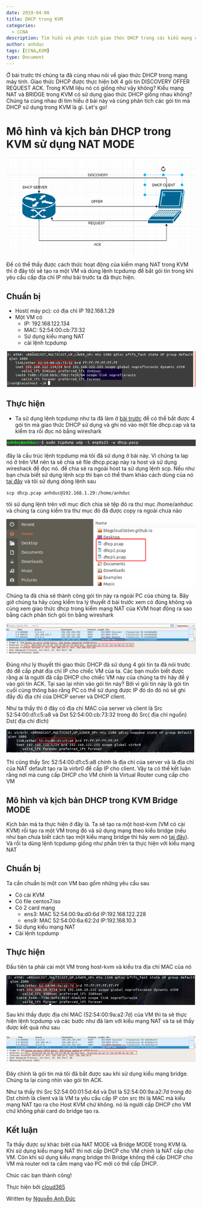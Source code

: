 ```yaml
---
date: 2019-04-08
title: DHCP trong KVM 
categories:
  - CCNA
description: Tìm hiểu và phân tích giao thức DHCP trong các kiểu mạng của KVM
author: anhduc
tags: [CCNA,KVM]
type: Document
---
```


Ở bài trước thì chúng ta đã cùng nhau nói về giao thức DHCP trong mạng máy tính. Giao thức DHCP được thực hiện bởi 4 gói tin DISCOVERY OFFER REQUEST ACK. Trong KVM liệu nó có giống như vậy không? Kiểu mạng NAT và BRIDGE trong KVM có sử dụng giao thức DHCP giống nhau không? Chúng ta cùng nhau đi tìm hiểu ở bài này và cùng phân tích các gói tin mà DHCP sử dụng trong KVM là gì. Let's go!
# Mô hình và kịch bản DHCP trong KVM sử dụng NAT MODE 

![](/images/img-dhcp/screenshot_1.png)

Để có thể thấy được cách thức hoạt động của kiểm mạng NAT trong KVM thì ở đây tôi sẽ tạo ra một VM và dùng lệnh tcpdump để bắt gói tin trong khi yêu cầu cấp địa chỉ IP như bài trước ta đã thực hiện.

## Chuẩn bị 
- Host( máy pc): có địa chỉ IP 192.168.1.29
- Một VM có 
    - IP: 192.168.122.134 
    - MAC: 52:54:00:cb:73:32
    - Sử dụng kiểu mạng NAT
    - cài lệnh tcpdump

![](/images/img-dhcp/screenshot_9.png)

## Thực hiện
- Ta sử dụng lệnh tcpdump như ta đã làm ở [bài trước](https://github.com/duckmak14/blogcloud365vn.github.io/blob/master/_posts/2019-04-09-dhcp-tong-quan.md) để có thể bắt được 4 gói tin mà giao thức DHCP sử dụng và ghi nó vào một file dhcp.cap và ta kiểm tra rồi đọc nó bằng wireshark

![](/images/img-dhcp/screenshot_2.png)

đây là cấu trúc lệnh tcpdump mà tôi đã sử dụng ở bài này. Vì chúng ta lap nó ở trên VM nên ta sẽ chia sẻ file dhcp.pcap này ra host và sử dụng wireshack để đọc nó. để chia sẻ ra ngoài host ta sử dụng lệnh scp. Nếu như bạn chưa biết sử dụng lệnh scp thì bạn có thể tham khảo cách dùng của nó [tại đây](https://cuongquach.com/12-vi-du-su-dung-lenh-scp-de-chuyen-file-folder-tren-linux.html) và tôi sử dụng dòng lệnh sau
```
scp dhcp.pcap anhduc@192.168.1.29:/home/anhduc
```
tôi sử dụng lệnh trên với mục đích chia sẻ tệp đó ra thư mục /home/anhduc và chúng ta cùng kiểm tra thư mục đó đã được copy ra ngoài chưa nào 

![](/images/img-dhcp/screenshot12.png)

Chúng ta đã chia sẻ thành công gói tin này ra ngoài PC của chúng ta. Bây giờ chúng ta hãy cùng kiểm tra lý thuyết ở bài trước xem có đúng không và cùng xem giao thức dhcp trong kiểm mạng NAT của KVM hoạt động ra sao bằng cách phân tích gói tin bằng wireshark

![](/images/img-dhcp/screenshot_14.png)

Đúng như lý thuyết thì giao thức DHCP đã sử dụng 4 gói tin ta đã nói trước đó để cấp phát địa chỉ IP cho chiếc VM của ta. Các bạn muốn biết được rằng ai là người đã cấp DHCP cho chiếc VM này của chúng ta thì hãy để ý vào gói tin ACK. Tại sao lại nhìn vào gói tin này? Bởi vì gói tin này là gói tin cuối cùng thông báo rằng PC có thể sử dụng được IP đó do đó nó sẽ ghi đầy đủ địa chỉ của DHCP server và DHCP client.

 Như ta thấy thì ở đây có địa chỉ MAC của server và client là Src 52:54:00:d1:c5:a8 và Dst 52:54:00:cb:73:32 trong đó Src( địa chỉ nguồn) Dst( địa chỉ đích)

![](/images/img-dhcp/screenshot_15.png)

 Thì cũng thấy Src 52:54:00:d1:c5:a8 chính là địa chỉ của server và là địa chỉ của NAT default tạo ra là virbr0 để cấp IP cho client. Vậy ta có thể kết luận rằng nơi mà cung cấp DHCP cho VM chính là Virtual Router cung cấp cho VM 

 ## Mô hình và kịch bản DHCP trong KVM Bridge MODE 
 Kịch bản mà ta thực hiện ở đây là. Ta sẽ tạo ra một host-kvm (VM có cài KVM) rồi tạo ra một VM trong đó và sử  dụng mạng theo kiểu bridge (nếu như bạn chưa biết cách tạo một kiểu mạng bridge thì hãy xem nó [tại đây](https://github.com/duckmak14/linux/blob/master/KVM/docs/linux_bridge.md)). Và rồi ta dùng lệnh tcpdump giống như phần trên ta thực hiện với kiểu mạng NAT
 ## Chuẩn bị
 Ta cần chuẩn bị một con VM bao gồm những yêu cầu sau
 - Có cài KVM
 - Có file centos7.iso
 - Có 2 card mạng
    - ens3: MAC 52:54:00:9a:d0:6d   IP:192.168.122.228
    - ens9: MAC 52:54:00:6a:62:2d   IP:192.168.10.3
- Sử dụng kiểu mạng NAT 
- Cài lệnh tcpdump 
## Thực hiện 
Đầu tiên ta phải cài một VM trong host-kvm và kiểu tra địa chỉ MAC của nó 

![](/images/img-dhcp/screenshot_3.png)

Sau khi thấy được địa chỉ MAC (52:54:00:9a:a2:7d) của VM thì ta sẽ thực hiện lệnh tcpdump và các bước như đã làm với kiểu mạng NAT và ta sẽ thấy được kết quả như sau 

![](/images/img-dhcp/screenshot_16.png)

Đây chính là gói tin mà tôi đã bắt được sau khi sử dụng kiểu mạng bridge. Chúng ta lại cùng nhìn vào gói tin ACK. 

Như ta thấy thì Src 52:54:00:01:5d:4d và Dst là 52:54:00:9a:a2:7d trong đó Dst chính là client và là VM ta yêu cầu cấp IP còn src thì là MAC mà kiểu mạng NAT tạo ra cho Host KVM chứ không. nó là người cấp DHCP cho VM chứ không phải card do bridge tạo ra.

## Kết luận
Ta thấy được sự khác biệt của NAT MODE và Bridge MODE trong KVM là. Khi sử dụng kiểu mạng NAT thì nơi cấp DHCP cho VM chính là NAT cấp cho VM. Còn khi sử dụng kiểu mạng bridge thì Bridge không thể cấp DHCP cho VM mà router nơi ta cắm mạng vào PC mới có thể cấp DHCP. 

Chúc các bạn thành công!

Thực hiện bởi [cloud365](https://cloud365.vn/)

Written by [Nguyễn Anh Đức](https://nhanhoa.com/)